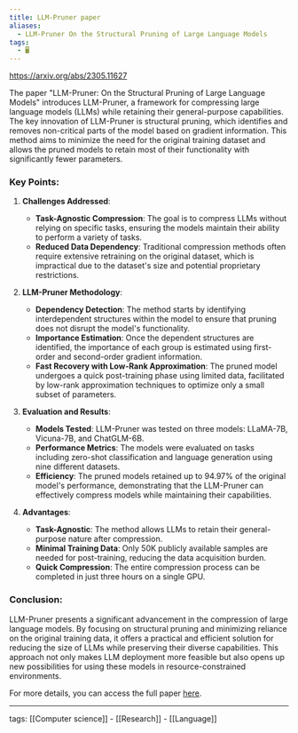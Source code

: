 ```yaml
---
title: LLM-Pruner paper
aliases:
  - LLM-Pruner On the Structural Pruning of Large Language Models
tags:
  - 🖥️
---
```


https://arxiv.org/abs/2305.11627

The paper "LLM-Pruner: On the Structural Pruning of Large Language Models" introduces LLM-Pruner, a framework for compressing large language models (LLMs) while retaining their general-purpose capabilities. The key innovation of LLM-Pruner is structural pruning, which identifies and removes non-critical parts of the model based on gradient information. This method aims to minimize the need for the original training dataset and allows the pruned models to retain most of their functionality with significantly fewer parameters.

### Key Points:

1. **Challenges Addressed**:
    - **Task-Agnostic Compression**: The goal is to compress LLMs without relying on specific tasks, ensuring the models maintain their ability to perform a variety of tasks.
    - **Reduced Data Dependency**: Traditional compression methods often require extensive retraining on the original dataset, which is impractical due to the dataset's size and potential proprietary restrictions.

2. **LLM-Pruner Methodology**:
    - **Dependency Detection**: The method starts by identifying interdependent structures within the model to ensure that pruning does not disrupt the model's functionality.
    - **Importance Estimation**: Once the dependent structures are identified, the importance of each group is estimated using first-order and second-order gradient information.
    - **Fast Recovery with Low-Rank Approximation**: The pruned model undergoes a quick post-training phase using limited data, facilitated by low-rank approximation techniques to optimize only a small subset of parameters.

3. **Evaluation and Results**:
    - **Models Tested**: LLM-Pruner was tested on three models: LLaMA-7B, Vicuna-7B, and ChatGLM-6B.
    - **Performance Metrics**: The models were evaluated on tasks including zero-shot classification and language generation using nine different datasets.
    - **Efficiency**: The pruned models retained up to 94.97% of the original model's performance, demonstrating that the LLM-Pruner can effectively compress models while maintaining their capabilities.

4. **Advantages**:
    - **Task-Agnostic**: The method allows LLMs to retain their general-purpose nature after compression.
    - **Minimal Training Data**: Only 50K publicly available samples are needed for post-training, reducing the data acquisition burden.
    - **Quick Compression**: The entire compression process can be completed in just three hours on a single GPU.

### Conclusion:
LLM-Pruner presents a significant advancement in the compression of large language models. By focusing on structural pruning and minimizing reliance on the original training data, it offers a practical and efficient solution for reducing the size of LLMs while preserving their diverse capabilities. This approach not only makes LLM deployment more feasible but also opens up new possibilities for using these models in resource-constrained environments.

For more details, you can access the full paper [here](https://arxiv.org/abs/2305.11627).

---

tags: [[Computer science]] - [[Research]] - [[Language]]